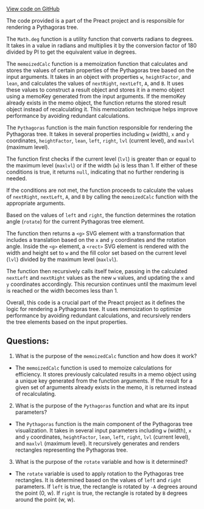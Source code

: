 [View code on GitHub](https://github.com/preactjs/preact/demo/pythagoras/pythagoras.jsx)

The code provided is a part of the Preact project and is responsible for rendering a Pythagoras tree. 

The `Math.deg` function is a utility function that converts radians to degrees. It takes in a value in radians and multiplies it by the conversion factor of 180 divided by PI to get the equivalent value in degrees.

The `memoizedCalc` function is a memoization function that calculates and stores the values of certain properties of the Pythagoras tree based on the input arguments. It takes in an object with properties `w`, `heightFactor`, and `lean`, and calculates the values of `nextRight`, `nextLeft`, `A`, and `B`. It uses these values to construct a result object and stores it in a memo object using a memoKey generated from the input arguments. If the memoKey already exists in the memo object, the function returns the stored result object instead of recalculating it. This memoization technique helps improve performance by avoiding redundant calculations.

The `Pythagoras` function is the main function responsible for rendering the Pythagoras tree. It takes in several properties including `w` (width), `x` and `y` coordinates, `heightFactor`, `lean`, `left`, `right`, `lvl` (current level), and `maxlvl` (maximum level). 

The function first checks if the current level (`lvl`) is greater than or equal to the maximum level (`maxlvl`) or if the width (`w`) is less than 1. If either of these conditions is true, it returns `null`, indicating that no further rendering is needed.

If the conditions are not met, the function proceeds to calculate the values of `nextRight`, `nextLeft`, `A`, and `B` by calling the `memoizedCalc` function with the appropriate arguments.

Based on the values of `left` and `right`, the function determines the rotation angle (`rotate`) for the current Pythagoras tree element.

The function then returns a `<g>` SVG element with a transformation that includes a translation based on the `x` and `y` coordinates and the rotation angle. Inside the `<g>` element, a `<rect>` SVG element is rendered with the width and height set to `w` and the fill color set based on the current level (`lvl`) divided by the maximum level (`maxlvl`).

The function then recursively calls itself twice, passing in the calculated `nextLeft` and `nextRight` values as the new `w` values, and updating the `x` and `y` coordinates accordingly. This recursion continues until the maximum level is reached or the width becomes less than 1.

Overall, this code is a crucial part of the Preact project as it defines the logic for rendering a Pythagoras tree. It uses memoization to optimize performance by avoiding redundant calculations, and recursively renders the tree elements based on the input properties.
## Questions: 
 1. What is the purpose of the `memoizedCalc` function and how does it work?
- The `memoizedCalc` function is used to memoize calculations for efficiency. It stores previously calculated results in a memo object using a unique key generated from the function arguments. If the result for a given set of arguments already exists in the memo, it is returned instead of recalculating.

2. What is the purpose of the `Pythagoras` function and what are its input parameters?
- The `Pythagoras` function is the main component of the Pythagoras tree visualization. It takes in several input parameters including `w` (width), `x` and `y` coordinates, `heightFactor`, `lean`, `left`, `right`, `lvl` (current level), and `maxlvl` (maximum level). It recursively generates and renders rectangles representing the Pythagoras tree.

3. What is the purpose of the `rotate` variable and how is it determined?
- The `rotate` variable is used to apply rotation to the Pythagoras tree rectangles. It is determined based on the values of `left` and `right` parameters. If `left` is true, the rectangle is rotated by `-A` degrees around the point (0, w). If `right` is true, the rectangle is rotated by `B` degrees around the point (w, w).